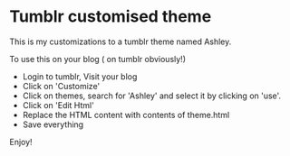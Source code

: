 Tumblr customised theme
============================

This is my customizations to a tumblr theme named Ashley.

To use this on your blog ( on tumblr obviously!)
* Login to tumblr, Visit your blog
* Click on 'Customize'
* Click on themes, search for 'Ashley' and select it by clicking on 'use'.
* Click on 'Edit Html'
* Replace the HTML content with contents of theme.html
* Save everything

Enjoy!



